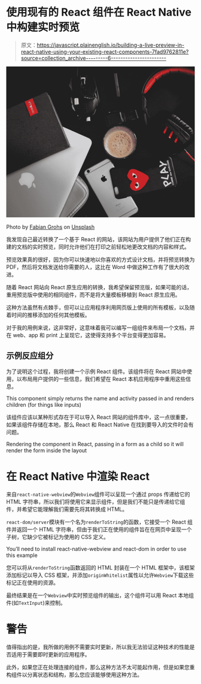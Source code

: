 # 使用现有的 React 组件在 React Native 中构建实时预览

> 原文：<https://javascript.plainenglish.io/building-a-live-preview-in-react-native-using-your-existing-react-components-7fad9762811e?source=collection_archive---------6----------------------->

![](img/7dfa2b59f68bc5a423516588308d38da.png)

Photo by [Fabian Grohs](https://unsplash.com/@grohsfabian?utm_source=medium&utm_medium=referral) on [Unsplash](https://unsplash.com?utm_source=medium&utm_medium=referral)

我发现自己最近转换了一个基于 React 的网站，该网站为用户提供了他们正在构建的文档的实时预览，同时允许他们在打印之前轻松地更改文档的内容和样式。

预览效果真的很好，因为你可以快速地以你喜欢的方式设计文档，并将预览转换为 PDF，然后将文档发送给你需要的人，这比在 Word 中做这种工作有了很大的改进。

随着 React 网站向 React 原生应用的转换，我希望保留预览版，如果可能的话，重用预览版中使用的相同组件，而不是将大量模板移植到 React 原生应用。

这种方法虽然有点棘手，但可以让应用程序利用网页版上使用的所有模板，以及随着时间的推移添加的任何其他模板。

对于我的用例来说，这非常好，这意味着我可以编写一组组件来布局一个文档，并在 web、app 和 print 上呈现它，这使得支持多个平台变得更加容易。

## 示例反应组分

为了说明这个过程，我将创建一个示例 React 组件。该组件将在 React 网站中使用，以布局用户提供的一些信息，我们希望在 React 本机应用程序中重用这些信息。

This component simply returns the name and activity passed in and renders children (for things like inputs)

该组件应该以某种形式存在于可以导入 React 网站的组件库中，这一点很重要，如果该组件存储在本地，那么 React 和 React Native 在找到要导入的文件时会有问题。

Rendering the component in React, passing in a form as a child so it will render the form inside the layout

# 在 React Native 中渲染 React

来自`react-native-webview`的`Webview`组件可以呈现一个通过 props 传递给它的 HTML 字符串，所以我们将使用它来显示组件，但是我们不能只是传递给它组件，并希望它能理解我们需要先将其转换成 HTML。

`react-dom/server`模块有一个名为`renderToString`的函数，它接受一个 React 组件并返回一个 HTML 字符串，但由于我们正在使用的组件旨在在网页中呈现一个子树，它缺少它被标记为使用的 CSS 定义。

You’ll need to install react-native-webview and react-dom in order to use this example

您可以将从`renderToString`函数返回的 HTML 封装在一个 HTML 框架中，该框架添加标记以导入 CSS 框架，并添加`originWhitelist`属性以允许`Webview`下载这些标记正在使用的资源。

最终结果是在一个`Webview`中实时预览组件的输出，这个组件可以用 React 本地组件(如`TextInput`)来控制。

# 警告

值得指出的是，我所做的用例不需要实时更新，所以我无法验证这种技术的性能是否适用于需要即时更新的应用程序。

此外，如果您正在处理连接的组件，那么这种方法不太可能起作用，但是如果您重构组件以分离状态和结构，那么您应该能够使用这种方法。